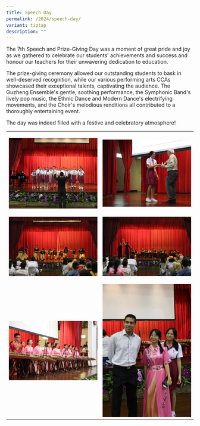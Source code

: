 ```yaml
---
title: Speech Day
permalink: /2024/speech-day/
variant: tiptap
description: ""
---
```

<p>The 7th Speech and Prize-Giving Day was a moment of great pride and joy
as we gathered to celebrate our students' achievements and success and
honour our teachers for their unwavering dedication to education.</p>
<p>The prize-giving ceremony allowed our outstanding students to bask in
well-deserved recognition, while our various performing arts CCAs showcased
their exceptional talents, captivating the audience. The Guzheng Ensemble's
gentle, soothing performance, the Symphonic Band's lively pop music, the
Ethnic Dance and Modern Dance's electrifying movements, and the Choir's
melodious renditions all contributed to a thoroughly entertaining event.</p>
<p>The day was indeed filled with a festive and celebratory atmosphere!</p>
<table style="minWidth: 50px">
<colgroup>
<col>
<col>
</colgroup>
<tbody>
<tr>
<th rowspan="1" colspan="1">
<p></p>
<div class="isomer-image-wrapper">
<img style="width: 100%" height="auto" width="100%" alt="" src="/images/Events/2024/speech01.jpg">
</div>
</th>
<th rowspan="1" colspan="1">
<p></p>
<div class="isomer-image-wrapper">
<img style="width: 100%" height="auto" width="100%" alt="" src="/images/Events/2024/speech02.jpg">
</div>
</th>
</tr>
<tr>
<td rowspan="1" colspan="1">
<p></p>
<div class="isomer-image-wrapper">
<img style="width: 100%" height="auto" width="100%" alt="" src="/images/Events/2024/speech03.jpg">
</div>
</td>
<td rowspan="1" colspan="1">
<p></p>
<div class="isomer-image-wrapper">
<img style="width: 100%" height="auto" width="100%" alt="" src="/images/Events/2024/speech05.jpg">
</div>
</td>
</tr>
<tr>
<td rowspan="1" colspan="1">
<p></p>
<div class="isomer-image-wrapper">
<img style="width: 100%" height="auto" width="100%" alt="" src="/images/Events/2024/speech07.jpg">
</div>
</td>
<td rowspan="1" colspan="1">
<p></p>
<div class="isomer-image-wrapper">
<img style="width: 100%" height="auto" width="100%" alt="" src="/images/Events/2024/speech06_1.jpg">
</div>
</td>
</tr>
</tbody>
</table>
<p></p>